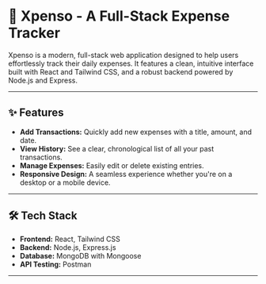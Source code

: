 # 💸 Xpenso - A Full-Stack Expense Tracker

Xpenso is a modern, full-stack web application designed to help users effortlessly track their daily expenses. It features a clean, intuitive interface built with React and Tailwind CSS, and a robust backend powered by Node.js and Express.

---

## ✨ Features

- **Add Transactions:** Quickly add new expenses with a title, amount, and date.
- **View History:** See a clear, chronological list of all your past transactions.
- **Manage Expenses:** Easily edit or delete existing entries.
- **Responsive Design:** A seamless experience whether you're on a desktop or a mobile device.

---

## 🛠️ Tech Stack

- **Frontend:** React, Tailwind CSS
- **Backend:** Node.js, Express.js
- **Database:** MongoDB with Mongoose
- **API Testing:** Postman

---

